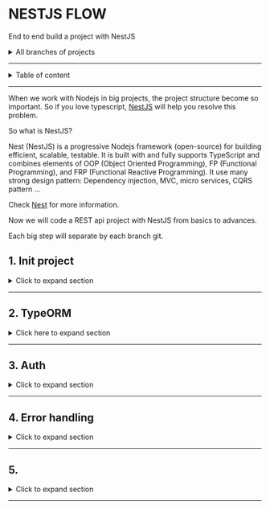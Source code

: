 # NESTJS FLOW

End to end build a project with NestJS

<details>
<summary>All branches of projects</summary>
1. Init project: Controller, services, modules
2. Database, typeorm
3. Auth with passpord, jwt
4. Error handling & data validation
5. Serializing response with interceptors
6. Understand dependency injection in Nestjs
7. Database relationship
8. Unit tests
9. Testing service, controllers with integration tests
10. Update file to Amazon s3
11. Managing private files with amazon S3
12. Elastic search
13. Implement refresh token jwt
14. Imporving performance of database with indexes
15. Defining transactions with typeorm
16. Using the array data type of database with typeorm
17. Offset and keyset pagination with database & typeorm
18. Exploring idea of microservices
19. Using RabbitMQ to communicate with microservices
20. Communicating with microservices using gRPC framework
21. Pattern **Command-Querry-Responsibility-Segregation** (CQRS)
22. Storing JSON with PostgresSQL & TypeORM
23. Implementing in-memory cache to increase the performance
24. Cache with Redis. Running the app in a Nodejs cluster
</details>

---

<details>

<summary>Table of content</summary>

- [NESTJS FLOW](#nestjs-flow)
  - [1. Init project](#1-init-project)
    - [Installation](#installation)
    - [Bootstrap projects](#bootstrap-projects)
    - [Using variable environment (.env)](#using-variable-environment-env)
    - [Modules](#modules)
      - [Post modules](#post-modules)
  - [2. TypeORM](#2-typeorm)
    - [Post modules](#post-modules-1)
    - [Documentation with Swagger/Open API](#documentation-with-swaggeropen-api)
  - [3. Auth](#3-auth)
    - [User](#user)
    - [Auth](#auth)
      - [Installation](#installation-1)
      - [Auth service](#auth-service)
      - [Auth controller](#auth-controller)
      - [Complete authentication part](#complete-authentication-part)
  - [4. Error handling](#4-error-handling)
    - [Exception filter](#exception-filter)
    - [Validation](#validation)
  - [5.](#5)



</details>


---

When we work with Nodejs in big projects, the project structure become so important. 
So if you love typescript, [NestJS](https://nestjs.com/) will help you resolve this problem.

So what is NestJS?

Nest (NestJS) is a progressive Nodejs framework (open-source) for building efficient, scalable, testable. It is built with and fully supports TypeScript  and combines elements of OOP (Object Oriented Programming), FP (Functional Programming), and FRP (Functional Reactive Programming). It use many strong design pattern: Dependency injection, MVC, micro services, CQRS pattern ...


Check [Nest](https://nestjs.com/) for more information.

Now we will code a REST api project with NestJS from basics to advances.

Each big step will separate by each branch git.

## 1. Init project



<details>
<summary>Click to expand section</summary>

Check the code at branch [1-init-project](https://gitlab.com/tienduy-nguyen/nestjs-flow/-/tree/1-init-project)

### Installation

Install [Nest CLI](https://docs.nestjs.com/cli/overview)
  ```bash
  $ yarn global add @nestjs/cli
  $ nest new project-name
  ```

  or alternatively, to install the TypeScript project wiht **Git**:
  ```bash
  $ git clone https://github.com/nestjs/typescript-starter.git project
  $ cd project
  $ npm install
  $ npm run start
  ```

  Check [Nestjs documentations for more details](https://docs.nestjs.com/)

**Start coding**
### Bootstrap projects
- Init project with **Nest CLI**
  ```bash
  $ nest new nestjs-flow
  $ cd nestjs-flow
  ```

  When all done, we will have a structure project:

  ```tree
    .
  ├── nest-cli.json
  ├── package.json
  ├── README.md
  ├── src
  │   ├── app.controller.spec.ts
  │   ├── app.controller.ts
  │   ├── app.module.ts
  │   ├── app.service.ts
  │   └── main.ts
  ├── test
  │   ├── app.e2e-spec.ts
  │   └── jest-e2e.json
  ├── tsconfig.build.json
  ├── tsconfig.json
  └── yarn.lock
  ```

  Check the [Nest documentation](https://docs.nestjs.com/), you will have a very good explain about structure, about each files & understand how it works.

  **Note:** when you create project with **Nest cli**, it will be automatically include a file `.git` in the root folder. Consider delete it with `rm -rf .git` if you have already another `.git`.

  **Note2:** if you create Nestjs as a subfolder in your project (as microservice eg), you will have some problem with **eslint** syntax. **To fix that**, update `tsconfigRootDir: __dirname` in `.eslint.js` file

  ```diff
  //.eslintrc.js
    parserOptions: {
      project: 'tsconfig.json',
  +  tsconfigRootDir: __dirname,
      sourceType: 'module',
    },
  ```

- Start server
  Run `yarn start:dev` to start server. Check all scripts availables in `package.json` file.

- Custom port server
  Default port of server nest js: `3000`, you can change it as you cant in `main.ts`. Here, I use port `1776`:
  ```ts
  //main.ts
  import { NestFactory } from '@nestjs/core';
  import { AppModule } from './app.module';

  async function bootstrap() {
    const app = await NestFactory.create(AppModule);
    await app.listen(1776, () => {
      console.log(`Server is running at http://localhost:1776/`);
    });
  }
  bootstrap();

  ```
### Using variable environment (.env)

If you are familiar with Nodejs, you may be sûre already know `dotenv` package to manage variable environment (secret variable) in `.env` files.

Nest JS also help us to handle that with `@nestjs/config`.

- Install
  Add to the DevDependencies
  ```bash
  $ yarn add -D @nestjs/config
  ```
- Setup
  We will import the `ConfigModule` in `app.modules.ts`:
  ```ts
  //app.module.ts
  import { Module } from '@nestjs/common';
  import { ConfigModule } from '@nestjs/config';

  @Module({
    imports: [ConfigModule.forRoot()],
  })
  export class AppModule {}
  ```
  `ConfigModule` is setup global (for all files) by default. You can customize to more readable:

  ```ts
  // app.module.ts
  ...
  imports: [
    ConfigModule.forRoot({
      isGlobal: true,
      envFilePath: '.env',
    }),
    ...
  ],
  ...
  ```

  Then, when server started, the config will initialize automatically.
- How it works
  The principe of `@nest/config` is the same as `dotenv`. That means we can use `process.env` to call the variable.

  ex: in the `.env` file we have:
  ```.env
  DATABASE_USER=test
  DATABASE_PASSWORD=test
  ```
  ==> use `process.env.DATABASE_USER` , `process.env.DATABASE_PASSWORD`

- To better use process.env variables, we will create a global declaration type file.

  Create `node.d.ts` file to declare Nodejs type in `src/common/types` folder and add the variables you declare in your `.env` files

  ```
  # .env file
  SERVER_PORT=1776
  ROUTE_GLOBAL_PREFIX=api
  JWT_SECRET=justanotherkey

  # Typeorm
  TYPEORM_CONNECTION = postgres
  TYPEORM_HOST = postgres
  TYPEORM_USERNAME = postgres
  TYPEORM_PASSWORD = postgres
  TYPEORM_DATABASE = test_db
  TYPEORM_PORT = 5432

  TYPEORM_ENTITIES = [src/modules/**/*.entity.ts]
  TYPEORM_MIGRATIONS=[src/common/migrations/**/*.ts]
  TYPEORM_MIGRATIONS_DIR=src/common/migrations
  ```


  ```ts
  // src/common/types/node.d.ts
  declare namespace NodeJS {
    interface ProcessEnv {
      readonly NODE_ENV: 'development' | 'production' | 'test';
      readonly SERVER_PORT: string;
      readonly TYPEORM_CONNECTION: string;
      readonly TYPEORM_HOST: string;
      readonly TYPEORM_USERNAME: string;
      readonly TYPEORM_PASSWORD: string;
      readonly TYPEORM_DATABASE: string;
      readonly TYPEORM_PORT: string;
      readonly TYPEORM_LOGGING: string;
      readonly TYPEORM_ENTITIES: string;
      readonly TYPEORM_MIGRATIONS: string;
      readonly ROUTE_GLOBAL_PREFIX: string;
      readonly JWT_SECRET: string;
      readonly TWO_FACTOR_AUTHENTICATION_APP_NAME: string;
    }
  }

  ```

  And update your tsconfig.json files:
  ```json
  "typeRoots": [
      "./node_modules/@types",
      "src/common/types"
    ],
  ```

  So, now, each time you call `process.env`, all variables environments will be suggested.


  For more details check on [Nest configuration](https://docs.nestjs.com/techniques/configuration).


### Modules

In the template create by **Nest cli**, there are not many thing to do with. So, we will create a simple api blog to understand easier how NestJS work.

I recommend structure src project as:
```tree
├── src
│   ├── app
│   │   ├── app.controller.spec.ts
│   │   ├── app.controller.ts
│   │   ├── app.module.ts
│   │   └── app.service.ts
│   ├── common
│   │   ├── config
│   │   └── types
│   │       └── node.d.ts
│   ├── main.ts
│   └── modules
│       ├── auth
│       ├── post
│       └── user
```

- **app**: contains all files of app modules
- **common**: contains common or shared files as types, config, migration, data, interface general ...
- **modules**: container where  contains all files of each modules of project. ex: User module, auth module, post module ...

This structure will help you better organize your codes & adapt with principle of Nest framework. If you follow this series, you will understand better why I prefer this structure.

#### Post modules
- Getting started
  Docs of **Nest** is very well structure and excellent explain all techniques & theirs features. So I will not go deep to explain each one.
  When you read my codes, if you don't understand some parts, you can check for more details:
  - [Controllers](https://docs.nestjs.com/controllers): where you put your routes
  - [Providers](https://docs.nestjs.com/providers): services files contains methods to connect with methods of repository (database), it help use to separate business logic from controllers
  - [Modules](https://docs.nestjs.com/modules): combine of controllers & providers to export


- Create `PostService`
  For the first step, we will create a simple Post module. We will not use the database now and we use the fake array instead.
  - Add package `uuid` to create fake **id**
    ```bash
    $ yarn add -D uuid
    ```
  - Create folder `src/modules/post`
  - Create `post.interface.service` for **post model**
    ```ts
    // post.interface.ts
    export interface Post {
      id: string;
      title: string;
      content: string;
    }

    ```
  - Create `src/post/dto`: data transfer object --> to handle data between class data & body request
    ```ts
    // create-post.dto.ts
    export class CreatePostDto {
      title: string;
      content: string;
    }
    ```
    ```ts
    // update-post.dto.ts
    export class UpdatePostDto {
      title?: string;
      content?: string;
    }
    ```
    For **UpdatePostDto** we make nullable for the field to permit update partial.
  - We convert data between class typescript & body request, so we need add package `class-transformer`. **Nest** will help use convert them automatically.
    ```bash
    $ yarn add class-transformer
    ```
  - Create `post.service.ts` from **PostService**
    ```ts
    import { Injectable, NotFoundException } from '@nestjs/common';
    import { CreatePostDto, UpdatePostDto } from './dto';
    import { Post } from './post.interface';
    import { v4 as uuid } from 'uuid';

    @Injectable()
    export class PostService {
      private posts: Post[] = [];

      public async getPosts(): Promise<Post[]> {
        return this.posts;
      }

      public async getPostById(id: string): Promise<Post> {
        const post = this.posts.find((p) => p.id === id);
        if (!post) {
          throw new NotFoundException(`Post with id ${id} not found`);
        }
        return post;
      }

      public async createPost(postDto: CreatePostDto): Promise<Post> {
        const post: Post = {
          ...postDto,
          id: uuid() as string,
        };
        this.posts.push(post);
        return post;
      }
       public async updatePost(id: string, postDto: UpdatePostDto): Promise<Post> {
        const post = this.posts.find((p) => p.id === id);
        if (!post) {
          throw new NotFoundException(`Post with id ${post.id} not found`);
        }
        const updated = Object.assign(post, postDto);
        const postIndex = this.posts.findIndex((p) => p.id === post.id);
        this.posts[postIndex] = updated;
        return updated;
      }

      public async deletePost(id: string): Promise<void> {
        const postIndex = this.posts.findIndex((p) => p.id === id);
        if (postIndex < 0) {
          throw new NotFoundException(`Post with id ${id} not found`);
        }
        this.posts.splice(postIndex, 1);
      }
    }

    ```

    In this post service, we will create the **CRUD** method work with a simple **posts** array.

    **Note**: If you ask what is `@Injectable()` at above of class **PostService**?. It is a class decorator for provider use **Dependency injection (or inversion of injection)**. We will use that to inject easily in controller file.

    For more details, check [Custom providers](https://docs.nestjs.com/fundamentals/custom-providers), [Injection scopes](https://docs.nestjs.com/fundamentals/injection-scopes) & [Circular dependency](https://docs.nestjs.com/fundamentals/circular-dependency) of **Nest**.



- Create `PostController`
  Ok now, we will use the methods of **PostService** in **PostController**
  ```ts
  // post.controller.ts
  import {
    Controller,
    Body,
    Get,
    Post,
    Put,
    Delete,
    Param,
  } from '@nestjs/common';
  import { CreatePostDto, UpdatePostDto } from './dto';
  import { PostService } from './post.service';

  @Controller('posts')
  export class PostController {
    constructor(private readonly postService: PostService) {}

    @Get()
    public async getPost() {
      return await this.postService.getPosts();
    }

    @Get('/:id')
    public async getPostId(@Param('id') id: string) {
      return await this.postService.getPostById(id);
    }

    @Post('/')
    public async createPost(@Body() postDto: CreatePostDto) {
      return await this.postService.createPost(postDto);
    }

    @Put('/:id')
    public async updatePost(
      @Param('id') id: string,
      @Body() postDto: UpdatePostDto,
    ) {
      return await this.postService.updatePost(id, postDto);
    }

    @Delete('/:id')
    public async deletePost(@Param('id') id: string) {
      return await this.postService.deletePost(id);
    }
  }

  ```

  Note: 
  - Make sure you use `@Controller('...')` decorator for class **PostController**
  - You can also use [Nest CLI](https://docs.nestjs.com/cli/overview) for simplify this tâche.


- Create `PostModule`
  ```ts
  // post.module.ts
  @Module({
    imports: [],
    controllers: [PostController],
    providers: [PostService],
  })
  export class PostModule {}
  ```
  Check [Nest module](https://docs.nestjs.com/modules)

- Import **PostModule** in AppModule.
  ```ts
  import { PostModule } from '@modules/post/post.module';
  import { Module } from '@nestjs/common';
  import { AppController } from './app.controller';
  import { AppService } from './app.service';
  import { ConfigModule } from '@nestjs/config';

  @Module({
    imports: [
      ConfigModule.forRoot({
        isGlobal: true,
        envFilePath: '.env',
      }),
      PostModule,
    ],
    controllers: [AppController],
    providers: [AppService],
  })
  export class AppModule {}

  ```
- Run server `yarn start:dev` & test routes with **Postman**
  
  Create newt post:
  <div align="center">
    <img src="docs/images/1-create-post.png" alt="create post">
  </div>

  Get all posts:
  <div align="center">
    <img src="docs/images/1-get-posts.png" alt="get posts">
  </div>
  ...
  
</details>


---
## 2. TypeORM

<details>
<summary>Click here to expand section</summary>

Check the code at branch [2-typeorm](https://gitlab.com/tienduy-nguyen/nestjs-flow/-/tree/2-typeorm)

---

In the first part, we are used an array to fake database. In this part, we will use the real database PostgreQL with TypeORM.

[TypeORM](https://github.com/typeorm/typeorm) is an object relation mapping (open source) for Database SQL (SQlite, PostgreSQL, MySQL, MSSQL and also for mongodb). It make the work more easier with SQL query.

You can consider use [Prisma](https://github.com/prisma/prisma) - the next generation of TypeORM. It is a awesome tool, solve many trouble of TypeORM. But there are some interesting features is under preview version.


- Install dependencies
  ```bash
  $ yarn add @nest/typeorm typeorm pg
  ```
- Config ORM
  Update variables in `.env` file
  ```env
  SERVER_PORT=1776
  ROUTE_GLOBAL_PREFIX=/api
  JWT_SECRET=justanotherworld

  # Typeorm
  TYPEORM_CONNECTION = postgres
  TYPEORM_HOST = postgres
  TYPEORM_USERNAME = postgres
  TYPEORM_PASSWORD = postgres
  TYPEORM_DATABASE = test_db
  TYPEORM_PORT = 5432
  TYPEORM_ENTITIES = [src/modules/**/*.entity.ts]

  # For run migration cli
  TYPEORM_MIGRATIONS=[src/common/migrations/**/*.ts]
  TYPEORM_MIGRATIONS_DIR=src/common/migrations

  ```


  Create `src/common/config/ormConfig.ts`
  ```ts
  // ormConfig.ts
  export function ormConfig(): any {
  return {
      type: process.env.TYPEORM_CONNECTION,
      host: process.env.TYPEORM_HOST,
      port: Number(process.env.TYPEORM_PORT),
      username: process.env.TYPEORM_USERNAME,
      password: process.env.TYPEORM_PASSWORD,
      database: process.env.TYPEORM_DATABASE,
      autoLoadEntities: true,
      entities: [join(__dirname, '**', '*.entity.{ts,js}')],
      logging: false,
      synchronize: true,
    };
  }
  ```
  As we setup ConfigModule with `@Nestjs/Config`, so now we can use directly `process.env` to access directly variable environment;

  **Note**: Check [Nest database](https://docs.nestjs.com/techniques/database) or [Typeorm](https://github.com/typeorm/typeorm) to understand how to config that.

  - **type**: sql driver as: postgres, mysql, mssql, mongodb ...
  - **host**: host of your database (localhost eg.)
  - **username** & **password**: permission user to controler database
  - **database**: name of database that you use for this project
  - **logging**: logging when query database  in the terminal (recommend: false)
  - **synchronize**: true. It means all the  modification in entities will synchronize automatically with your database. Attention for this feature: It will be very dangerous. You can be lost your data, should use only for develop phrase.
  - **entities**: an arry to indicate where stock entity files
  
  If you don't want `synchronize` automatically, you need consider use cli to make the migrations.

- Import `ormConfig` in `app.module`
  
  ```ts
  //app.module.ts
  import { PostModule } from '@modules/post/post.module';
  import { Module } from '@nestjs/common';
  import { AppController } from './app.controller';
  import { AppService } from './app.service';
  import { ConfigModule } from '@nestjs/config';
  import { TypeOrmModule } from '@nestjs/typeorm';
  import { ormConfig } from '@common/config/ormConfig';

  @Module({
    imports: [
      ConfigModule.forRoot({
        isGlobal: true,
        envFilePath: '.env',
      }),
      TypeOrmModule.forRoot(ormConfig()),
      PostModule,
    ],
    controllers: [AppController],
    providers: [AppService],
  })
  export class AppModule {}

  ```
### Post modules
- Create Post entity: `src/modules/post/post.entity.ts`
  Before create a post, we need add `moment-timezone` to handle date with timezone for column date.

  ```ts
  // post.entity.ts
  import { BaseEntity, Column, Entity, PrimaryGeneratedColumn } from 'typeorm';
  import moment from 'moment-timezone';
  @Entity()
  export class Post extends BaseEntity {
    @PrimaryGeneratedColumn('uuid')
    id: string;

    @Column()
    title: string;

    @Column()
    content: string;

    @Column({
      type: Date,
      default: moment(new Date()).format('YYYY-MM-DD HH:ss'),
    })
    createdAt;

    @Column({
      type: Date,
      default: moment(new Date()).format('YYYY-MM-DD HH:ss'),
      nullable: true
    })
    updatedAt;
  }
  ```
  In the previous part, we use **uuid** package to create fake uuid. But typeorm already provide a decorator method: `@PrimaryGeneratedColumn(uuid)`. If you only want to create id: number, you just use: `@PrimaryGeneratedColumn(id)`

  Decorator method `@Column` is equivalent a column of table.


  Check [Database](https://docs.nestjs.com/techniques/database) for more details.

- Using PostEntity & PostRepository in PostService
  

  Now we will modify the old code of first part, and update theme with typeorm solution.

  As we know, Nest use strongly dependency injection pattern, it provide also for inject Repository too --> (`@InjectRepository(Entity)`)

  ```ts
  // post.service.ts
  import { Injectable, NotFoundException } from '@nestjs/common';
  import { CreatePostDto, UpdatePostDto } from './dto';
  import { InjectRepository } from '@nestjs/typeorm';
  import { Repository } from 'typeorm';
  import { Post } from './post.entity';

  @Injectable()
  export class PostService {
    constructor(
      @InjectRepository(Post)
      private readonly postRepository: Repository<Post>,
    ) {}

    public async getPosts(): Promise<Post[]> {
      return this.postRepository.find();
    }

    public async getPostById(id: string): Promise<Post> {
      const post = this.postRepository.findOne({ where: { id: id } });
      if (!post) {
        throw new NotFoundException(`Post with id ${id} not found`);
      }
      return post;
    }

    public async createPost(postDto: CreatePostDto): Promise<Post> {
      const post = this.postRepository.create(postDto);
      await this.postRepository.save(post);
      return post;
    }
    public async updatePost(id: string, postDto: UpdatePostDto): Promise<Post> {
      const post = await this.postRepository.findOne({ where: { id: id } });
      if (!post) {
        throw new NotFoundException(`Post with id ${post.id} not found`);
      }
      const updated = Object.assign(post, postDto);
      updated.updatedAt = Date.now();
      await this.postRepository.save(updated);
      return updated;
    }

    public async deletePost(id: string): Promise<void> {
      await this.postRepository.delete(id);
    }
  }

  ```

  PostController will be not changed.
- Run server & test api endpoints with postman

### Documentation with Swagger/Open API

To better check  available you api endpoint, I think it's usefull to setup Swagger documentation as soon as possible.

Check [swagger.io](https://swagger.io/) & [Nest Open api](https://docs.nestjs.com/openapi/introduction) for more information.

- Installation
  ```bash
  $ yarn add -D @nestjs/swagger swagger-ui-express
  ```
- Setup swagger
  Create swagger constants: `src/common/config/swagger/swagger.contants.ts`
  ```ts
  //swagger.constants.ts
  export const SWAGGER_API_ROOT = 'api/docs';
  export const SWAGGER_API_NAME = 'Simple API';
  export const SWAGGER_API_DESCRIPTION = 'Simple API Description';
  export const SWAGGER_API_CURRENT_VERSION = '1.0';

  ```

  And `src/common/config/swagger/index.ts` for swagger config
  ```ts
  import { INestApplication } from '@nestjs/common';
  import { SwaggerModule, DocumentBuilder } from '@nestjs/swagger';

  import {
    SWAGGER_API_CURRENT_VERSION,
    SWAGGER_API_DESCRIPTION,
    SWAGGER_API_NAME,
    SWAGGER_API_ROOT,
  } from './swagger.constants';

  export const setupSwagger = (app: INestApplication) => {
    const options = new DocumentBuilder()
      .setTitle(SWAGGER_API_NAME)
      .setDescription(SWAGGER_API_DESCRIPTION)
      .setVersion(SWAGGER_API_CURRENT_VERSION)
      .addBearerAuth()
      .build();

    const document = SwaggerModule.createDocument(app, options);
    SwaggerModule.setup(SWAGGER_API_ROOT, app, document);
  };

  ```
- Update swagger config in `main.ts` file
  ```diff
  // main.ts
  async function bootstrap() {
    const app = await NestFactory.create(AppModule);
    app.enableCors();
    app.useGlobalPipes(new ValidationPipe());
    // attaches cookies to request object
    app.use(cookieParser());
    // applies security hardening settings. using defaults: https://www.npmjs.com/package/helmet
    app.use(helmet());
    app.setGlobalPrefix('api');
  + setupSwagger(app);
    const port = process.env.SERVER_PORT;
    await app.listen(port, () => {
      console.log(`Server is running at http://localhost:${port}/`);
    });
  }
  bootstrap();

  ```
  
- Update swagger tag for controller
  Using `@ApiTags('route name')` class decorator in controller file:
  ```ts
  @ApiTags('Root')
  @Controller()
  export class AppController {
  ...  
  }

  @ApiTags('Post')
  @Controller('posts')
  export class PostController {
  ...  
  }
  ```
- Run server and check api docs at route: `/api/docs`:
  <div align="center">
    <img src="docs/images/2-swagger.png" alt="Swagger docs">
  </div>
  
</details>

---



## 3. Auth

<details>
<summary>Click to expand section</summary>

Check the code at branch [3-auth](https://gitlab.com/tienduy-nguyen/nestjs-flow/-/tree/3-auth)

Create authentication with bcrypt, passport Nestjs, Jwt & cookies

Check [Nest security](https://docs.nestjs.com/security/authentication) for more information.

### User

To use authentication, first of all, wee need to have User table.

- Create UserEntity with Typeorm: `src/modules/user/user.entity.ts`
  ```ts
  //user.entity.ts
  import { Entity, Column, PrimaryGeneratedColumn } from 'typeorm';

  @Entity()
  export class User {
    @PrimaryGeneratedColumn('uuid')
    id: string;

    @Column()
    name: string;

    @Column({ unique: true })
    email: string;

    @Column()
    password: string;
  }

  ```
- User service: `src/modules/user/user.service.ts`
  With the demo purpose, we don't need to create UserController (to have route update, delete ... for user). In UserService, we just create some simple helper methods to use in AuthService.

  ```ts
  import { RegisterUserDto } from '@modules/auth/dto';
  import { Injectable } from '@nestjs/common';
  import { InjectRepository } from '@nestjs/typeorm';
  import { Repository } from 'typeorm';
  import { User } from './user.entity';

  @Injectable()
  export class UserService {
    constructor(
      @InjectRepository(User)
      private readonly userRepository: Repository<User>,
    ) {}

    public async getUsers(): Promise<User[]> {
      return await this.userRepository.find();
    }
    public async getUserById(id: string): Promise<User> {
      return await this.userRepository.findOne({ where: { id: id } });
    }
    public async getUserByEmail(email: string): Promise<User> {
      return await this.userRepository.findOne({ where: { email: email } });
    }
    public async create(userDto: RegisterUserDto): Promise<User> {
      const user = this.userRepository.create(userDto);
      await this.userRepository.save(user);
      return user;
    }
  }

  ```
- And update UserModule: `src/modules/user/user.module.ts`
  ```ts
  import { Module } from '@nestjs/common';
  import { TypeOrmModule } from '@nestjs/typeorm';
  import { User } from './user.entity';
  import { UserService } from './user.service';

  @Module({
    imports: [TypeOrmModule.forFeature([User])],
    providers: [UserService],
    exports: [UserService],
  })
  export class UserModule {}

  ```
  **Note**: `TypeOrmModule.forFeature([User])` allows to use UserRepository of TypeOrm in all User providers files.

  Don't forget import `UserModule` in `AppModule`
  
### Auth

The easiest way protect auth with Nest app is using passport & Json web token strategy.
The docs of Nest well explain this part in details. Check [Nest Authentication](https://docs.nestjs.com/security/authentication#authentication)

There are two strategies:
- Passport strategy: We will use passport-local to authenticate when user login
- Json web token strategy: using in all other protected routes

When an user login, it will verify email (or username) & password. If it match, an user logged is assigned in Request. And we will save information of this user in cookie by the json token code. This json web token will be verified in each request in each route that we implements Jwt guards.

Ok, that's is a little bit theory. Now, we will start to code to better understand it.

#### Installation

For this part, we need to install packages: 
- [bcrypt](https://github.com/kelektiv/node.bcrypt.js/): For hashing password
- [passport-jwt](https://github.com/mikenicholson/passport-jwt): passport strategy with json web token
- **@nestjs/jwt** & **passport-jwt** to use feature JWT of Nestjs
- [cookie-parser](https://github.com/expressjs/cookie-parser): to parse cookie

  ```bash
  $ yarn add @nestjs/jwt @nestjs/passport passport-jwt cookie-parser bcrypt
  $ yarn add -D @types/bcrypt @types/cookie-parser @types/passport-jwt
  ```
#### Auth service

- Update middleware : ` app.use(cookieParser());` in `main.ts` file.
  
- Create `auth.service.ts` file in `src/modules/auth`
  ```ts
  // auth.service.ts
  import {
    BadRequestException,
    ConflictException,
    HttpException,
    HttpStatus,
    Injectable,
  } from '@nestjs/common';
  import * as bcrypt from 'bcrypt';
  import { JwtService } from '@nestjs/jwt';
  import { IPayloadJwt } from './auth.interface';
  import { RegisterUserDto } from './dto';
  import { UserService } from '@modules/user/user.service';

  @Injectable()
  export class AuthService {
    constructor(
      private readonly userService: UserService,
      private readonly jwtService: JwtService,
    ) {}

    public async validateUser(email: string, password: string) {
      const user = await this.userService.getUserByEmail(email);
      if (user) {
        const isMatch = await bcrypt.compare(password, user.password);
        if (isMatch) {
          return user;
        }
      }
      throw new BadRequestException('Invalids credentials');
    }

    public async register(registerDto: RegisterUserDto) {
      const userCheck = await this.userService.getUserByEmail(registerDto.email);
      if (userCheck) {
        throw new ConflictException(
          `User with email: ${registerDto.email} already exists`,
        );
      }
      const salt = await bcrypt.genSalt(10);
      const hashPassword = await bcrypt.hash(registerDto.password, salt);

      try {
        const user = await this.userService.create({
          ...registerDto,
          password: hashPassword,
        });
        return user;
      } catch (error) {
        throw new HttpException(error.message, HttpStatus.INTERNAL_SERVER_ERROR);
      }
    }

    public getCookieWithToken(payload: IPayloadJwt) {
      const token = this.jwtService.sign(payload);
      return `Authorization=${token};HttpOnly;Path=/;Max-Age=${process.env.JWT_EXPIRATION_TIME}`;
    }
    public clearCookie() {
      return `Authorization=;HttpOnly;Path=/;Max-Age=0`;
    }
  }

  ```

  - In AuthService, we inject UserService and JwtService (provide by `@nestjs/jwt`)
  - **register** method: using when an user want to register new account
  - **validateUser** method: Use to verify email & password given by user request. We will use this method in local-password strategy too.
  - **getCookie** methods: using to generate cookies with jwt & clear it when user logged out.
- Create auth strategies
  - Create Passport local strategy
    Create `local.strategy.ts` in `src/modules/auth/strategies`:
    ```ts
    // local.strategy.ts
    import { User } from '@modules/user/user.entity';
    import { Injectable } from '@nestjs/common';
    import { PassportStrategy } from '@nestjs/passport';
    import { Strategy } from 'passport-local';
    import { AuthService } from '../auth.service';

    @Injectable()
    export class LocalStrategy extends PassportStrategy(Strategy) {
      constructor(private _authService: AuthService) {
        super({ usernameField: 'email' });
      }

      public async validate(email: string, password: string): Promise<User> {
        const user = await this._authService.validateUser(email, password);
        return user;
      }
    }

    ```
    This stragety is very simple. We create class `LocalStrategy` extends from `PassportStrategy` of @Nestjs/passport module.

    We use `super({ usernameField: 'email' });`: that means we use the field 'email' to verify account. By default with `super()` is 'username'.

    In this class, we need have an method `validate`. The passport strategy of Nestjs will trigger this method automatically for Passport guard.

    **Note**: don't for get use `@Injectable()` to make this class as a custom providers to import or export in Auth module.

  - Create Jwt strategy: `jwt.strategy.ts`
    ```ts
    // jwt.strategy.ts
    import { IPayloadJwt } from '../auth.interface';
    import { Injectable } from '@nestjs/common';
    import { ExtractJwt, Strategy } from 'passport-jwt';
    import { PassportStrategy } from '@nestjs/passport';
    import { UserService } from '@modules/user/user.service';
    import { Request } from 'express';

    @Injectable()
    export class JwtStrategy extends PassportStrategy(Strategy) {
      constructor(private readonly userService: UserService) {
        super({
          jwtFromRequest: ExtractJwt.fromExtractors([
            (req: Request) => {
              return req?.cookies?.Authorization;
            },
          ]),
          ignoreExpiration: false,
          secretOrKey: process.env.JWT_SECRET,
        });
      }
      public async validate(payload: IPayloadJwt) {
        const user = await this.userService.getUserByEmail(payload.email);
        return user;
      }
    }


    ```

    - Principe of Jwt strategy is the same with local passport strategy. But in the implement `super()` of parent class, we need setup some config for jwt & cookies.
    - `JWT_SECRET`: variable environment setup in **.env** file
    - If you don't want to you extract cookie, just extract with Bearer authentication header:

      ```ts
      super({
        jwtFromRequest: ExtractJwt.fromAuthHeaderAsBearerToken(),
        ignoreExpiration: false,
        secretOrKey: process.env.JWT_SECRET,
      });
      ```
  - Create `guards` files to indicate which guard auth we will use for routing
    - `local-auth.guard.ts`

      ```ts
      // local.strategy.ts
      import { Injectable } from '@nestjs/common';
      import { AuthGuard } from '@nestjs/passport';

      @Injectable()
      export class LocalAuthGuard extends AuthGuard('local') {}
      ```

    - `jwt-auth.guard.ts`

      ```ts
      // jwt.guard.ts
      import { Injectable } from '@nestjs/common';
      import { AuthGuard } from '@nestjs/passport';

      @Injectable()
      export class JwtAuthGuard extends AuthGuard('jwt') {}

      ```
  
#### Auth controller

Ok, now we will update **auth guard in our routes**
  - Create AuthController: `src/modules/auth/auth.controller.ts`

    ```ts
    // auth.controller
    import { IRequestWithUser } from '@common/interfaces/http.interface';
    import {
      Body,
      Controller,
      Get,
      Post,
      Req,
      Res,
      UseGuards,
    } from '@nestjs/common';
    import { IPayloadJwt } from './auth.interface';
    import { AuthService } from './auth.service';
    import { RegisterUserDto } from './dto';
    import { LocalAuthGuard } from './guards/local-auth.guard';
    import { Response } from 'express';
    import { JwtAuthGuard } from './guards/jwt-auth.guard';
    import { ApiTags } from '@nestjs/swagger';

    @ApiTags('Auth')
    @Controller('auth')
    export class AuthController {
      constructor(private readonly authService: AuthService) {}

      @Post()
      public async register(@Body() registerDto: RegisterUserDto) {
        const user = await this.authService.register(registerDto);
        // eslint-disable-next-line @typescript-eslint/no-unused-vars
        const { password, ...rest } = user;
        return rest;
      }

      @Post('login')
      @UseGuards(LocalAuthGuard)
      public async login(@Req() req: IRequestWithUser, @Res() res: Response) {
        const { user } = req;
        const payload: IPayloadJwt = {
          userId: user.id,
          email: user.email,
        };
        const cookie = this.authService.getCookieWithToken(payload);
        res.setHeader('Set-Cookie', cookie);
        // eslint-disable-next-line @typescript-eslint/no-unused-vars
        const { password, ...rest } = user;
        return res.send(rest);
      }

      @Get()
      @UseGuards(JwtAuthGuard)
      public getAuthenticatedUser(@Req() req: IRequestWithUser) {
        // eslint-disable-next-line @typescript-eslint/no-unused-vars
        const { password, ...rest } = req.user;
        return rest;
      }

      @Post('logout')
      @UseGuards(JwtAuthGuard)
      public async logout(@Res() res: Response) {
        res.setHeader('Set-Cookie', this.authService.clearCookie());
        return res.sendStatus(200);
      }
    }

    ```
    - `@UseGuards(LocalAuthGuard)`: for local strategy --> using for login
    - `@UseGuards(JwtAuthGuard)`: for jwt strategy --> using to protect our routes

      When use login, we need to set cookie with new json web token.

- Update also auth Guards in `Postcontroller`

#### Complete authentication part

- Create `auth.module.ts`
  ```ts
  import { Module } from '@nestjs/common';
  import { AuthService } from './auth.service';
  import { LocalStrategy } from './strategies/local.strategy';
  import { PassportModule } from '@nestjs/passport';
  import { UserModule } from '@modules/user/user.module';
  import { JwtModule } from '@nestjs/jwt';
  import { JwtStrategy } from './strategies/jwt.strategy';
  import { AuthController } from './auth.controller';
  @Module({
    imports: [
      UserModule,
      PassportModule,
      JwtModule.register({
        secret: process.env.JWT_SECRET,
        signOptions: { expiresIn: process.env.JWT_EXPIRE_TIME },
      }),
    ],
    providers: [AuthService, LocalStrategy, JwtStrategy],
    exports: [AuthService],
    controllers: [AuthController],
  })
  export class AuthModule {}

  ```
- Import `AuthModule` in `AppModule` and run server to test
  
  **Note**: To test cookie with postman: If the project works properly, when you logged successfully, a cookie will be created automatically.

  But if you want to use this cookie to test other protected routes, you need to copie that and add it to header with the key: "Cookie" --> value: value of cookie copied

  See the photo to better understand.

  <div align="center">
  <img src="docs/images/3-cookie.png" alt="Using cookie">
  </div>
</details>

---

## 4. Error handling

<details>
<summary>Click to expand section</summary>

Check the code at branch [4-error-handling](https://gitlab.com/tienduy-nguyen/nestjs-flow/-/tree/4-error-handling)

### Exception filter

Nest use built-in exception layer which is responsible for processing all unhandled exceptions across an application.

Check [Nest exception filter](https://docs.nestjs.com/exception-filters) for information details.

Format of an exception:

```ts
{
  "statusCode": number,
  "message": string
}

```
- Throw standard exception in Nest
  Here is some examples using Exception filter in app:
  ```ts
  const post = await this.postRepository.findOne({ where: { id: id } });
    if (!post) {
      throw new NotFoundException(`Post with id ${post.id} not found`);
    }
  ```

  ```ts
  const user = await this.userService.getUserByEmail(email);
    if (user) {
      const isMatch = await bcrypt.compare(password, user.password);
      if (isMatch) {
        return user;
      }
    }
    throw new BadRequestException('Invalids credentials');

  ```

  ```ts
  const userCheck = await this.userService.getUserByEmail(registerDto.email);
    if (userCheck) {
      throw new ConflictException(
        `User with email: ${registerDto.email} already exists`,
      );
    }
  ```

  ```ts
  } catch (error) {
      throw new HttpException(error.message, HttpStatus.INTERNAL_SERVER_ERROR);
    }
  ```
- Create custom exception: Logger exception

  ex: Forbidden.exception.ts
  ```ts
  export class ForbiddenException extends HttpException {
    constructor() {
      super('Forbidden', HttpStatus.FORBIDDEN);
    }
  }

  ```
  Check more [Nest exception filter](https://docs.nestjs.com/exception-filters).

### Validation

Nest provides several pipes available right out-of-the-box:

- ValidationPipe
- ParseIntPipe
- ParseBoolPipe
- ParseArrayPipe
- ParseUUIDPipe

The ValidationPipe makes use of the powerful [class-validator](https://github.com/typestack/class-validator) package and its declarative validation decorators.

The ValidationPipe provides a convenient approach to enforce validation rules for all incoming client payloads, where the specific rules are declared with simple annotations in local class/DTO declarations in each module.

We will use auto-validation of Nest:
- Setup in `main.ts`
  ```ts
  // main.ts
  async function bootstrap() {
    const app = await NestFactory.create(AppModule);
    app.useGlobalPipes(new ValidationPipe());
    ...
  }
  bootstrap();
  ```
- Install indispensable package dependency to make it works: 
  - [Class-validator](https://github.com/typestack/class-validator)
  - [Class-transformer](https://github.com/typestack/class-transformer)
  
  ```bash
  $ yarn add class-transformer class-validator
  ```

Check more about [Nest validation](https://docs.nestjs.com/techniques/validation)
</details>

---

## 5. 

<details>
<summary>Click to expand section</summary>

Check the code at branch [3-](https://gitlab.com/tienduy-nguyen/nestjs-flow/-/tree/2-typeorm)




</details>

---